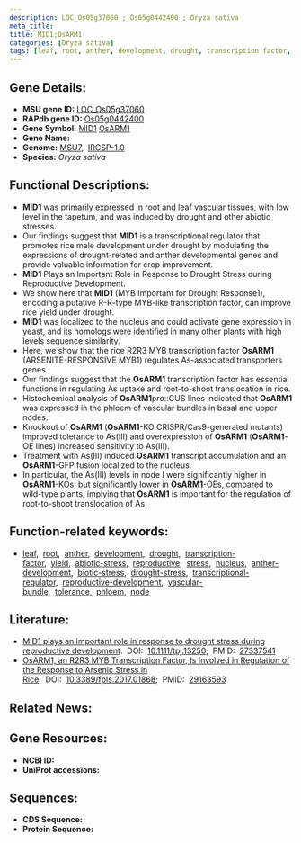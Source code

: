 ```yaml
---
description: LOC_Os05g37060 ; Os05g0442400 ; Oryza sativa
meta_title:
title: MID1;OsARM1
categories: [Oryza sativa]
tags: [leaf, root, anther, development, drought, transcription factor, yield, abiotic stress, reproductive, stress, nucleus, anther development, biotic stress, drought stress, drought stress , transcriptional regulator, reproductive development, vascular bundle, tolerance, phloem, node]
---
```


## Gene Details:
- **MSU gene ID:** [LOC_Os05g37060](http://rice.uga.edu/cgi-bin/ORF_infopage.cgi?orf=LOC_Os05g37060)  
- **RAPdb gene ID:** [Os05g0442400](https://rapdb.dna.affrc.go.jp/locus/?name=Os05g0442400)  
- **Gene Symbol:** <u>MID1</u>&nbsp;<u>OsARM1</u>
- **Gene Name:**
- **Genome:**  [MSU7](http://rice.uga.edu/),&nbsp;&nbsp;[IRGSP-1.0](https://rapdb.dna.affrc.go.jp/download/irgsp1.html)
- **Species:** *Oryza sativa*

## Functional Descriptions:
   - **MID1** was primarily expressed in root and leaf vascular tissues, with low level in the tapetum, and was induced by drought and other abiotic stresses.
   - Our findings suggest that **MID1** is a transcriptional regulator that promotes rice male development under drought by modulating the expressions of drought-related and anther developmental genes and provide valuable information for crop improvement.
   - **MID1** Plays an Important Role in Response to Drought Stress during Reproductive Development.
   - We show here that **MID1** (MYB Important for Drought Response1), encoding a putative R-R-type MYB-like transcription factor, can improve rice yield under drought.
   - **MID1** was localized to the nucleus and could activate gene expression in yeast, and its homologs were identified in many other plants with high levels sequence similarity.
   - Here, we show that the rice R2R3 MYB transcription factor **OsARM1** (ARSENITE-RESPONSIVE MYB1) regulates As-associated transporters genes.
   - Our findings suggest that the **OsARM1** transcription factor has essential functions in regulating As uptake and root-to-shoot translocation in rice.
   - Histochemical analysis of **OsARM1**pro::GUS lines indicated that **OsARM1** was expressed in the phloem of vascular bundles in basal and upper nodes.
   - Knockout of **OsARM1** (**OsARM1**-KO CRISPR/Cas9-generated mutants) improved tolerance to As(III) and overexpression of **OsARM1** (**OsARM1**-OE lines) increased sensitivity to As(III).
   - Treatment with As(III) induced **OsARM1** transcript accumulation and an **OsARM1**-GFP fusion localized to the nucleus.
   - In particular, the As(III) levels in node I were significantly higher in **OsARM1**-KOs, but significantly lower in **OsARM1**-OEs, compared to wild-type plants, implying that **OsARM1** is important for the regulation of root-to-shoot translocation of As.

## Function-related keywords:
   - [leaf](/tags/leaf/),&nbsp;&nbsp;[root](/tags/root/),&nbsp;&nbsp;[anther](/tags/anther/),&nbsp;&nbsp;[development](/tags/development/),&nbsp;&nbsp;[drought](/tags/drought/),&nbsp;&nbsp;[transcription-factor](/tags/transcription-factor/),&nbsp;&nbsp;[yield](/tags/yield/),&nbsp;&nbsp;[abiotic-stress](/tags/abiotic-stress/),&nbsp;&nbsp;[reproductive](/tags/reproductive/),&nbsp;&nbsp;[stress](/tags/stress/),&nbsp;&nbsp;[nucleus](/tags/nucleus/),&nbsp;&nbsp;[anther-development](/tags/anther-development/),&nbsp;&nbsp;[biotic-stress](/tags/biotic-stress/),&nbsp;&nbsp;[drought-stress](/tags/drought-stress/),&nbsp;&nbsp;[transcriptional-regulator](/tags/transcriptional-regulator/),&nbsp;&nbsp;[reproductive-development](/tags/reproductive-development/),&nbsp;&nbsp;[vascular-bundle](/tags/vascular-bundle/),&nbsp;&nbsp;[tolerance](/tags/tolerance/),&nbsp;&nbsp;[phloem](/tags/phloem/),&nbsp;&nbsp;[node](/tags/node/)

## Literature:
   - [MID1 plays an important role in response to drought stress during reproductive development](https://www.doi.org/10.1111/tpj.13250).&nbsp;&nbsp;DOI:&nbsp;&nbsp;[10.1111/tpj.13250](https://www.doi.org/10.1111/tpj.13250);&nbsp;&nbsp;PMID:&nbsp;&nbsp;[27337541](https://pubmed.ncbi.nlm.nih.gov/27337541/)
   - [OsARM1, an R2R3 MYB Transcription Factor, Is Involved in Regulation of the Response to Arsenic Stress in Rice](https://www.doi.org/10.3389/fpls.2017.01868).&nbsp;&nbsp;DOI:&nbsp;&nbsp;[10.3389/fpls.2017.01868](https://www.doi.org/10.3389/fpls.2017.01868);&nbsp;&nbsp;PMID:&nbsp;&nbsp;[29163593](https://pubmed.ncbi.nlm.nih.gov/29163593/)

## Related News:

## Gene Resources:
- **NCBI ID:**  []()
- **UniProt accessions:** [](https://www.uniprot.org/uniprotkb//entry)

## Sequences:
- **CDS Sequence:**
- **Protein Sequence:**

